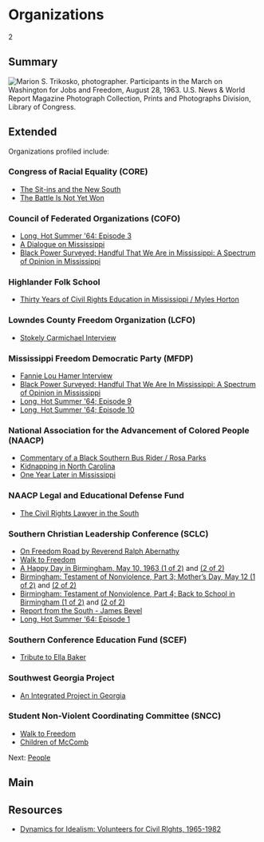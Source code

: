 # Organizations

2

## Summary

![Marion S. Trikosko, photographer. Participants in the March on Washington for Jobs and Freedom, August 28, 1963. U.S. News & World Report Magazine Photograph Collection, Prints and Photographs Division, Library of Congress.](https://s3.amazonaws.com/americanarchive.org/exhibits/CivilRights_Organizations.jpg "Marion S. Trikosko, photographer. Participants in the March on Washington for Jobs and Freedom, August 28, 1963. U.S. News & World Report Magazine Photograph Collection, Prints and Photographs Division, Library of Congress.") 

## Extended

Organizations profiled include: 


### Congress of Racial Equality (CORE)

-	[The Sit-ins and the New South](/catalog/cpb-aacip_28-br8mc8rr6z)
-	[The Battle Is Not Yet Won](/catalog/cpb-aacip_28-2z12n4zs1w)

### Council of Federated Organizations (COFO)

- [Long, Hot Summer '64: Episode 3](/catalog/cpb-aacip_15-02c86fs0)
- [A Dialogue on Mississippi](/catalog/cpb-aacip_15-945qgb91)
- [Black Power Surveyed; Handful That We Are in Mississippi: A Spectrum of Opinion in Mississippi](/catalog/cpb-aacip_15-9cj87k60)

### Highlander Folk School

- [Thirty Years of Civil Rights Education in Mississippi / Myles Horton](/catalog/cpb-aacip_28-xp6tx35q0h)

### Lowndes County Freedom Organization (LCFO)

-  [Stokely Carmichael Interview](/catalog/cpb-aacip_28-zw18k75h85)

### Mississippi Freedom Democratic Party (MFDP)

- [Fannie Lou Hamer Interview](/catalog/cpb-aacip_28-bg2h70895r)
- [Black Power Surveyed; Handful That We Are In Mississippi: A Spectrum of Opinion in Mississippi](/catalog/cpb-aacip_15-9cj87k60)
- [Long, Hot Summer '64; Episode 9](/catalog/cpb-aacip_15-12m646qz)
- [Long, Hot Summer '64; Episode 10](/catalog/cpb-aacip_15-12m646qz)

### National Association for the Advancement of Colored People (NAACP)

- [Commentary of a Black Southern Bus Rider / Rosa Parks](/catalog/cpb-aacip_28-kw57d2qp45)
- [Kidnapping in North Carolina](/catalog/cpb-aacip_28-h707w67k6x)
- [One Year Later in Mississippi](/catalog/cpb-aacip_15-88qc028z)

### NAACP Legal and Educational Defense Fund

- [The Civil Rights Lawyer in the South](/catalog/cpb-aacip_28-1g0ht2gg9n)

### Southern Christian Leadership Conference (SCLC) 

- [On Freedom Road by Reverend Ralph Abernathy](/catalog/cpb-aacip_28-cz3222rk4w)
- [Walk to Freedom](/catalog/cpb-aacip_28-m61bk17469)
-	[A Happy Day in Birmingham, May 10, 1963 (1 of 2)](/catalog/cpb-aacip_500-r785p02p) and [(2 of 2)](/catalog/cpb-aacip_500-m9023j32)
-	[Birmingham: Testament of Nonviolence, Part 3; Mother’s Day, May 12 (1 of 2)](/catalog/cpb-aacip_500-ff3m1j0m) and [(2 of 2)](/catalog/cpb-aacip_500-cj87n27n)
-	[Birmingham: Testament of Nonviolence, Part 4; Back to School in Birmingham (1 of 2)](/catalog/cpb-aacip_500-jq0svz1h) and [(2 of 2)](/catalog/cpb-aacip_500-z60c1503)
- [Report from the South - James Bevel](/catalog/cpb-aacip_28-j09w08ws94)
- [Long, Hot Summer '64: Episode 1](/catalog/cpb-aacip_15-50tqk2fw)

### Southern Conference Education Fund (SCEF)

- [Tribute to Ella Baker](/catalog/cpb-aacip_28-125q814w5v)

### Southwest Georgia Project

- [An Integrated Project in Georgia](/catalog/cpb-aacip_28-mk6542jr2r)

### Student Non-Violent Coordinating Committee (SNCC)

- [Walk to Freedom](/catalog/cpb-aacip_28-m61bk17469)
- [Children of McComb](/catalog/cpb-aacip_28-sj19k46b34)

Next: [People](/exhibits/civil-rights/people)

## Main

## Resources

- [Dynamics for Idealism: Volunteers for Civil RIghts, 1965-1982](http://www.disc.wisc.edu/archive/idealism/)

